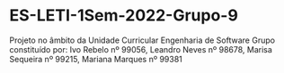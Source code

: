 # ES-LETI-1Sem-2022-Grupo-9
Projeto no âmbito da Unidade Curricular Engenharia de Software
Grupo constituído por: Ivo Rebelo nº 99056, Leandro Neves nº 98678, Marisa Sequeira nº 99215, Mariana Marques nº 99381
